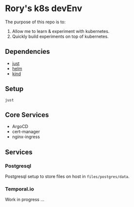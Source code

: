 # Rory's k8s devEnv

The purpose of this repo is to:

1. Allow me to learn & experiment with kubernetes.
2. Quickly build experiments on top of kubernetes.

## Dependencies

- [just](https://github.com/casey/just)
- [helm](https://kind.sigs.k8s.io/docs/user/quick-start/)
- [kind](https://helm.sh/)

## Setup

```
just
```

## Core Services

- ArgoCD
- cert-manager
- nginx-ingress

## Services

### Postgresql

Postgresql setup to store files on host in `files/postgres/data`.

### Temporal.io

Work in progress ...
